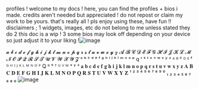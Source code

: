  profiles !
welcome to my docs ! here, you can find the profiles + bios i made. credits aren't needed but appreciated ! do not repost or claim my work to be yours. that's really all ! pls enjoy using these, have fun !!
disclaimers ;
1 widgets, images, etc do not belong to me unless stated they do
2 this doc is a wip !
3 some bios may look off depending on your device so just adjust it to your liking !![image](https://github.com/user-attachments/assets/30f9d01a-5e8e-49bc-a4c3-54a46fa78928)


𝓪 𝓫 𝓬 𝓭 𝓮 𝓯 𝓰 𝓱 𝓲 𝓳 𝓴 𝓵 𝓶 𝓷 𝓸 𝓹 𝓺 𝓻 𝓼 𝓽 𝓾 𝓿 𝔀 𝔁 𝔂 𝔃
𝓐 𝓑 𝓒 𝓓 𝓔 𝓕 𝓖 𝓗 𝓘 𝓙 𝓚 𝓛 𝓜 𝓝 𝓞 𝓟 𝓠 𝓡 𝓢 𝓣 𝓤 𝓥 𝓦 𝓧 𝓨 𝓩
ᵃ ᵇ ᶜ ᵈ ᵉ ᶠ ᵍ ʰ ⁱ ʲ ᵏ ˡ ᵐ ⁿ ᵒ ᵖ q ʳ ˢ ᵗ ᵘ ᵛ ʷ ˣ ʸ ᶻ
ᴬ ᴮ ᶜ ᴰ ᴱ ᶠ ᴳ ᴴ ᴵ ᴶ ᴷ ᴸ ᴹ ᴺ ᴼ ᴾ Q ᴿ ˢ ᵀ ᵁ ⱽ ᵂ ˣ ʸ ᶻ
𝐚 𝐛 𝐜 𝐝 𝐞 𝐟 𝐠 𝐡 𝐢 𝐣 𝐤 𝐥 𝐦 𝐧 𝐨 𝐩 𝐪 𝐫 𝐬 𝐭 𝐮 𝐯 𝐰 𝐱 𝐲 𝐳
𝐀 𝐁 𝐂 𝐃 𝐄 𝐅 𝐆 𝐇 𝐈 𝐉 𝐊 𝐋 𝐌 𝐍 𝐎 𝐏 𝐐 𝐑 𝐒 𝐓 𝐔 𝐕 𝐖 𝐗 𝐘 𝐙
¹ ² ³ ⁴ ⁵ ⁶ ⁷ ⁸ ⁹ ⁰
₁ ₂ ₃ ₄ ₅ ₆ ₇ ₈ ₉ ₀
![image](https://github.com/user-attachments/assets/6255bc48-7d71-4e3a-88dc-ad047db369f2)
